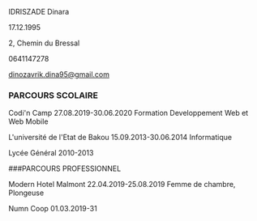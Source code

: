 
IDRISZADE Dinara

17.12.1995

2, Chemin du Bressal

0641147278

dinozavrik.dina95@gmail.com


### PARCOURS SCOLAIRE

Codi'n Camp   27.08.2019-30.06.2020   Formation Developpement Web et Web Mobile

L'université de l'Etat de Bakou   15.09.2013-30.06.2014  Informatique

Lycée Général   2010-2013 

    
###PARCOURS PROFESSIONNEL

Modern Hotel Malmont    22.04.2019-25.08.2019  Femme de chambre, Plongeuse

Numn Coop               01.03.2019-31
